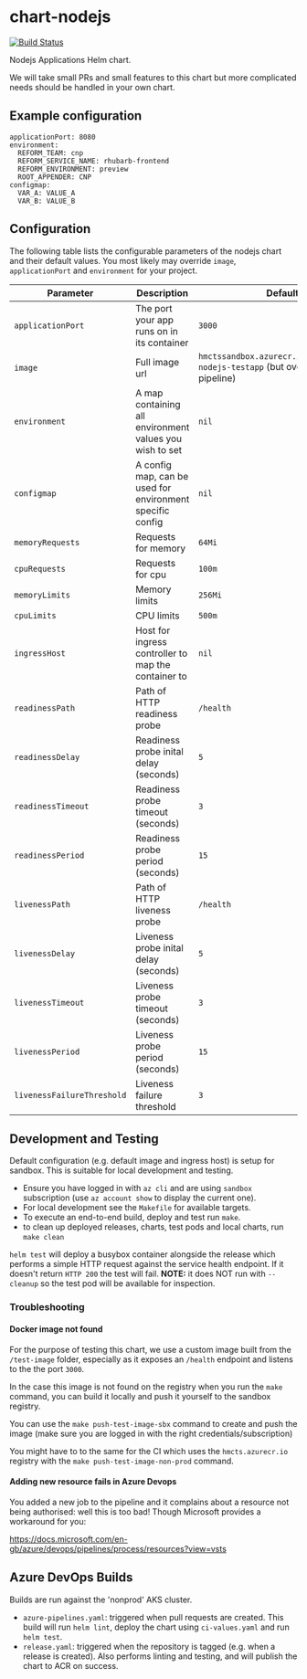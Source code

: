 # chart-nodejs

[![Build Status](https://dev.azure.com/hmcts/CNP/_apis/build/status/Helm%20Charts/chart-nodejs)](https://dev.azure.com/hmcts/CNP/_build/latest?definitionId=66)

Nodejs Applications Helm chart.

We will take small PRs and small features to this chart but more complicated needs should be handled in your own chart.

## Example configuration

```
applicationPort: 8080
environment:
  REFORM_TEAM: cnp
  REFORM_SERVICE_NAME: rhubarb-frontend
  REFORM_ENVIRONMENT: preview
  ROOT_APPENDER: CNP
configmap:
  VAR_A: VALUE_A
  VAR_B: VALUE_B
```

## Configuration

The following table lists the configurable parameters of the nodejs chart and their default values.
You most likely may override `image`, `applicationPort` and `environment` for your project.

| Parameter                  | Description                                               | Default                                                                                |
| -------------------------- | --------------------------------------------------------- | -------------------------------------------------------------------------------------- |
| `applicationPort`          | The port your app runs on in its container                | `3000`                                                                                 |
| `image`                    | Full image url                                            | `hmctssandbox.azurecr.io/hmcts/chart-nodejs-testapp` (but overridden by pipeline)      |
| `environment`              | A map containing all environment values you wish to set   | `nil`                                                                                  |
| `configmap`                | A config map, can be used for environment specific config | `nil`                                                                                  |
| `memoryRequests`           | Requests for memory                                       | `64Mi`                                                                                 |
| `cpuRequests`              | Requests for cpu                                          | `100m`                                                                                 |
| `memoryLimits`             | Memory limits                                             | `256Mi`                                                                                |
| `cpuLimits`                | CPU limits                                                | `500m`                                                                                 |
| `ingressHost`              | Host for ingress controller to map the container to       | `nil`                                                                                  |
| `readinessPath`            | Path of HTTP readiness probe                              | `/health`                                                                              |
| `readinessDelay`           | Readiness probe inital delay (seconds)                    | `5`                                                                                    |
| `readinessTimeout`         | Readiness probe timeout (seconds)                         | `3`                                                                                    |
| `readinessPeriod`          | Readiness probe period (seconds)                          | `15`                                                                                   |
| `livenessPath`             | Path of HTTP liveness probe                               | `/health`                                                                              |
| `livenessDelay`            | Liveness probe inital delay (seconds)                     | `5`                                                                                    |
| `livenessTimeout`          | Liveness probe timeout (seconds)                          | `3`                                                                                    |
| `livenessPeriod`           | Liveness probe period (seconds)                           | `15`                                                                                   |
| `livenessFailureThreshold` | Liveness failure threshold                                | `3`                                                                                    |

## Development and Testing

Default configuration (e.g. default image and ingress host) is setup for sandbox. This is suitable for local development and testing.

- Ensure you have logged in with `az cli` and are using `sandbox` subscription (use `az account show` to display the current one).
- For local development see the `Makefile` for available targets.
- To execute an end-to-end build, deploy and test run `make`.
- to clean up deployed releases, charts, test pods and local charts, run `make clean`

`helm test` will deploy a busybox container alongside the release which performs a simple HTTP request against the service health endpoint. If it doesn't return `HTTP 200` the test will fail. **NOTE:** it does NOT run with `--cleanup` so the test pod will be available for inspection.

### Troubleshooting

#### Docker image not found

For the purpose of testing this chart, we use a custom image built from the `/test-image` folder, especially as it exposes an `/health` endpoint and listens to the the port `3000`.

In the case this image is not found on the registry when you run the `make` command, you can build it locally and push it yourself to the sandbox registry.

You can use the `make push-test-image-sbx` command to create and push the image (make sure you are logged in with the right credentials/subscription)

You might have to to the same for the CI which uses the `hmcts.azurecr.io` registry with the `make push-test-image-non-prod` command.

#### Adding new resource fails in Azure Devops

You added a new job to the pipeline and it complains about a resource not being authorised: well this is too bad! Though Microsoft provides a workaround for you:

https://docs.microsoft.com/en-gb/azure/devops/pipelines/process/resources?view=vsts

## Azure DevOps Builds

Builds are run against the 'nonprod' AKS cluster.

- `azure-pipelines.yaml`: triggered when pull requests are created. This build will run `helm lint`, deploy the chart using `ci-values.yaml` and run `helm test`.
- `release.yaml`: triggered when the repository is tagged (e.g. when a release is created). Also performs linting and testing, and will publish the chart to ACR on success.
